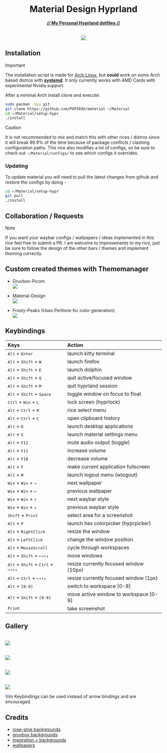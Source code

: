 <div align="center">
<h1> Material Design Hyprland </h1>
<p><b><u>// My Personal Hyprland dotfiles //</u></b></p>
<br><img src="https://raw.githubusercontent.com/POP303U/material/main/assets/Perltone_Preview.png"/><br></div>

## Installation

> [!Important] 
> The installation script is made for [Arch Linux](https://archlinux.org), but **could** work on some Arch based distros with **[systemd](https://systemd.io)**.
> It only currently works with AMD Cards with experimental Nvidia support.

After a minimal Arch install clone and execute:

```sh
sudo pacman -Syu git
git clone https://github.com/POP303U/material ~/Material
cd ~/Material/setup-hypr
./install
```

> [!Caution]
> It is not recommended to mix and match this with other rices / distros since it will break 99.9% of the time because of package conflicts / clashing configuration paths.
> This rice also modifies a lot of configs, so be sure to check out `~/Material/configs/` to see which configs it overrides. 

### Updating
To update material you will need to pull the latest changes from github and restore the configs by doing -

```sh
cd ~/Material/setup-hypr
git pull
./install
```

## Collaboration / Requests
> [!Note] 
> If you want your waybar configs / wallpapers / ideas implemented in this rice feel free to submit a PR. 
> I am welcome to improvements to my rice, just be sure to follow the design of the other bars / themes and implement theming correctly.

## Custom created themes with Thememanager

* Gruvbox-Picom
<br><img src="https://raw.githubusercontent.com/POP303U/material/main/assets/Gruvbox-Picom.png"/><br></div>

* Material-Design
<br><img src="https://raw.githubusercontent.com/POP303U/material/main/assets/Material-Design.png"/><br></div>

* Frosty-Peaks (Uses Perltone for color generation)
<br><img src="https://raw.githubusercontent.com/POP303U/material/main/assets/Frosty-Peaks.png"/><br></div>

## Keybindings

| Keys | Action |
| :--  | :-- |
| <kbd>Alt</kbd> + <kbd>Enter</kbd>| launch kitty terminal
| <kbd>Alt</kbd> + <kbd>Shift</kbd> + <kbd>W</kbd>| launch firefox
| <kbd>Alt</kbd> + <kbd>Shift</kbd> + <kbd>E</kbd> | launch dolphin
| <kbd>Alt</kbd> + <kbd>Shift</kbd> + <kbd>Q</kbd>| quit active/focused window
| <kbd>Alt</kbd> + <kbd>Shift</kbd> + <kbd>M</kbd>| quit hyprland session
| <kbd>Alt</kbd> + <kbd>Shift</kbd> + <kbd>Space</kbd> | toggle window on focus to float
| <kbd>Ctrl</kbd> + <kbd>Win</kbd> + <kbd>L</kbd> | lock screen (hyprlock)
| <kbd>Alt</kbd> + <kbd>Ctrl</kbd> + <kbd>R</kbd> | rice select menu
| <kbd>Alt</kbd> + <kbd>Ctrl</kbd> + <kbd>C</kbd> | open clipboard history
| <kbd>Alt</kbd> + <kbd>D</kbd> | launch desktop applications
| <kbd>Alt</kbd> + <kbd>S</kbd> | launch material settings menu
| <kbd>Alt</kbd> + <kbd>F12</kbd> | mute audio output (toggle)
| <kbd>Alt</kbd> + <kbd>F11</kbd>| increase volume
| <kbd>Alt</kbd> + <kbd>F10</kbd>| decrease volume
| <kbd>Alt</kbd> + <kbd>F</kbd> | make current application fullscreen
| <kbd>Alt</kbd> + <kbd>M</kbd> | launch logout menu (wlogout)
| <kbd>Win</kbd> + <kbd>Win</kbd> + <kbd>→</kbd> | next wallpaper
| <kbd>Win</kbd> + <kbd>Win</kbd> + <kbd>←</kbd> | previous wallpaper
| <kbd>Win</kbd> + <kbd>Win</kbd> + <kbd>↑</kbd> | next waybar style
| <kbd>Win</kbd> + <kbd>Win</kbd> + <kbd>↓</kbd> | previous waybar style
| <kbd>Shift</kbd> + <kbd>Print</kbd>  | select area for a screenshot
| <kbd>Alt</kbd> + <kbd>P</kbd> | launch hex colorpicker (hyprpicker)
| <kbd>Alt</kbd> + <kbd>RightClick</kbd> | resize the window
| <kbd>Alt</kbd> + <kbd>LeftClick</kbd> | change the window position
| <kbd>Alt</kbd> + <kbd>MouseScroll</kbd> | cycle through workspaces
| <kbd>Alt</kbd> + <kbd>Shift</kbd> + <kbd>←</kbd><kbd>→</kbd><kbd>↑</kbd><kbd>↓</kbd>| move windows
| <kbd>Alt</kbd> + <kbd>Shift</kbd> + <kbd>Ctrl</kbd> + <kbd>←</kbd><kbd>→</kbd><kbd>↑</kbd><kbd>↓</kbd>| resize currently focused window (10px)
| <kbd>Alt</kbd> + <kbd>Ctrl</kbd> + <kbd>←</kbd><kbd>→</kbd><kbd>↑</kbd><kbd>↓</kbd>| resize currently focused window (1px)
| <kbd>Alt</kbd> + <kbd>[0-9]</kbd> | switch to workspace [0-9]
| <kbd>Alt</kbd> + <kbd>Shift</kbd> + <kbd>[0-9]</kbd> | move active window to workspace [0-9]
| <kbd>Print</kbd> | take screenshot

## Gallery

<br><img src="https://raw.githubusercontent.com/POP303U/material/main/assets/gallery/preview_1.png"/><br></div>

<br><img src="https://raw.githubusercontent.com/POP303U/material/main/assets/gallery/preview_2.png"/><br></div>

<br><img src="https://raw.githubusercontent.com/POP303U/material/main/assets/gallery/preview_3.png"/><br></div>

<br><img src="https://raw.githubusercontent.com/POP303U/material/main/assets/gallery/preview_4.png"/><br></div>


Vim Keybindings can be used instead of arrow bindings and are encouraged.

## Credits
- [rose-pine backgrounds](https://github.com/the-argus/wallpapers)
- [gruvbox backgrounds](https://gruvbox-wallpapers.pages.dev)
- [inspiration + backgrounds](https://github.com/prasanthrangan/hyprdots)
- [wallpapers](https://www.wallpaperflare.com)
